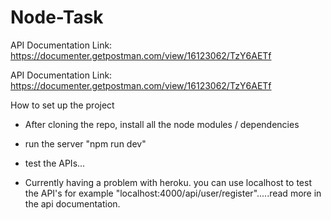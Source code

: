 # Node-Task


API Documentation Link: https://documenter.getpostman.com/view/16123062/TzY6AETf


API Documentation Link: https://documenter.getpostman.com/view/16123062/TzY6AETf

How to set up the project

- After cloning the repo, install all the node modules / dependencies

- run the server "npm run dev"

- test the APIs...

- Currently having a problem with heroku. you can use localhost to test the API's for example "localhost:4000/api/user/register".....read more in the api documentation.

